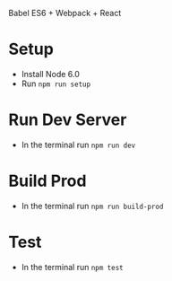 Babel ES6 + Webpack + React

# Setup

- Install Node 6.0
- Run `npm run setup`

# Run Dev Server

- In the terminal run `npm run dev`

# Build Prod

- In the terminal run `npm run build-prod`

# Test

- In the terminal run `npm test`

